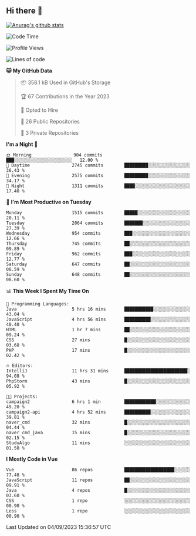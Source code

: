 ## Hi there 👋

[![Anurag's github stats](https://github-readme-stats.vercel.app/api?username=Songwonseok)](https://github.com/anuraghazra/github-readme-stats)



<!--START_SECTION:waka-->
![Code Time](http://img.shields.io/badge/Code%20Time-2%2C493%20hrs%2036%20mins-blue)

![Profile Views](http://img.shields.io/badge/Profile%20Views-1-blue)

![Lines of code](https://img.shields.io/badge/From%20Hello%20World%20I%27ve%20Written-35.0%20million%20lines%20of%20code-blue)

**🐱 My GitHub Data** 

> 📦 358.1 kB Used in GitHub's Storage 
 > 
> 🏆 67 Contributions in the Year 2023
 > 
> 💼 Opted to Hire
 > 
> 📜 26 Public Repositories 
 > 
> 🔑 3 Private Repositories 
 > 
**I'm a Night 🦉** 

```text
🌞 Morning                904 commits         ███░░░░░░░░░░░░░░░░░░░░░░   12.00 % 
🌆 Daytime                2745 commits        █████████░░░░░░░░░░░░░░░░   36.43 % 
🌃 Evening                2575 commits        █████████░░░░░░░░░░░░░░░░   34.17 % 
🌙 Night                  1311 commits        ████░░░░░░░░░░░░░░░░░░░░░   17.40 % 
```
📅 **I'm Most Productive on Tuesday** 

```text
Monday                   1515 commits        █████░░░░░░░░░░░░░░░░░░░░   20.11 % 
Tuesday                  2064 commits        ███████░░░░░░░░░░░░░░░░░░   27.39 % 
Wednesday                954 commits         ███░░░░░░░░░░░░░░░░░░░░░░   12.66 % 
Thursday                 745 commits         ██░░░░░░░░░░░░░░░░░░░░░░░   09.89 % 
Friday                   962 commits         ███░░░░░░░░░░░░░░░░░░░░░░   12.77 % 
Saturday                 647 commits         ██░░░░░░░░░░░░░░░░░░░░░░░   08.59 % 
Sunday                   648 commits         ██░░░░░░░░░░░░░░░░░░░░░░░   08.60 % 
```


📊 **This Week I Spent My Time On** 

```text
💬 Programming Languages: 
Java                     5 hrs 16 mins       ███████████░░░░░░░░░░░░░░   43.04 % 
JavaScript               4 hrs 56 mins       ██████████░░░░░░░░░░░░░░░   40.40 % 
HTML                     1 hr 7 mins         ██░░░░░░░░░░░░░░░░░░░░░░░   09.24 % 
CSS                      27 mins             █░░░░░░░░░░░░░░░░░░░░░░░░   03.68 % 
PHP                      17 mins             █░░░░░░░░░░░░░░░░░░░░░░░░   02.42 % 

🔥 Editors: 
IntelliJ                 11 hrs 31 mins      ████████████████████████░   94.08 % 
PhpStorm                 43 mins             █░░░░░░░░░░░░░░░░░░░░░░░░   05.92 % 

🐱‍💻 Projects: 
campaign2                6 hrs 1 min         ████████████░░░░░░░░░░░░░   49.20 % 
campaign2-api            4 hrs 52 mins       ██████████░░░░░░░░░░░░░░░   39.81 % 
naver_cmd                32 mins             █░░░░░░░░░░░░░░░░░░░░░░░░   04.44 % 
naver_cmd_java           15 mins             █░░░░░░░░░░░░░░░░░░░░░░░░   02.15 % 
StudyAlgo                11 mins             ░░░░░░░░░░░░░░░░░░░░░░░░░   01.50 % 
```

**I Mostly Code in Vue** 

```text
Vue                      86 repos            ███████████████████░░░░░░   77.48 % 
JavaScript               11 repos            ██░░░░░░░░░░░░░░░░░░░░░░░   09.91 % 
Java                     4 repos             █░░░░░░░░░░░░░░░░░░░░░░░░   03.60 % 
CSS                      1 repo              ░░░░░░░░░░░░░░░░░░░░░░░░░   00.90 % 
Less                     1 repo              ░░░░░░░░░░░░░░░░░░░░░░░░░   00.90 % 
```




 Last Updated on 04/09/2023 15:36:57 UTC
<!--END_SECTION:waka-->
